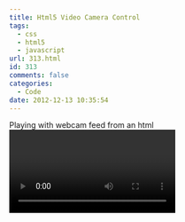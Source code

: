 ```yaml
---
title: Html5 Video Camera Control
tags:
  - css
  - html5
  - javascript
url: 313.html
id: 313
comments: false
categories:
  - Code
date: 2012-12-13 10:35:54
---
```


Playing with webcam feed from an html <video> embed click post title for full info %CODE1%